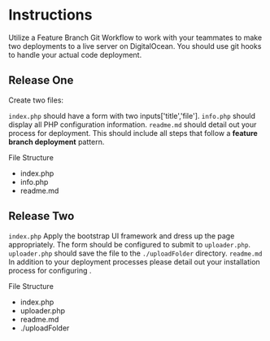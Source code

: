 # Instructions
Utilize a Feature Branch Git Workflow to work with your teammates to make two deployments to a live server on DigitalOcean. You should use git hooks to handle your actual code deployment.

## Release One

Create two files:

`index.php` should have a form with two inputs['title','file'].
`info.php` should display all PHP configuration information.
`readme.md` should detail out your process for deployment. This should include all steps that follow a **feature branch deployment** pattern.

File Structure
* index.php
* info.php
* readme.md

## Release Two

`index.php` Apply the bootstrap UI framework and dress up the page appropriately. The form should be configured to submit to `uploader.php`.
`uploader.php` should save the file to the `./uploadFolder` directory.
`readme.md` In addition to your deployment processes please detail out your installation process for configuring .

File Structure
* index.php
* uploader.php
* readme.md
* ./uploadFolder
